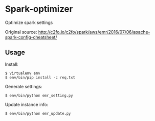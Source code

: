 # Spark-optimizer

Optimize spark settings

Original source: http://c2fo.io/c2fo/spark/aws/emr/2016/07/06/apache-spark-config-cheatsheet/

## Usage

Install:

    $ virtualenv env
    $ env/bin/pip install -c req.txt

Generate settings:

    $ env/bin/python emr_setting.py


Update instance info:

    $ env/bin/python emr_update.py
